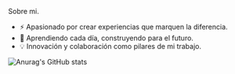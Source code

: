 
Sobre mi.

- ⚡ Apasionado por crear experiencias que marquen la diferencia.
- 🌱 Aprendiendo cada día, construyendo para el futuro.
- 💡 Innovación y colaboración como pilares de mi trabajo.

![Anurag's GitHub stats](https://github-readme-stats.vercel.app/api?username=moya30&theme=merko&show_icons=true)


